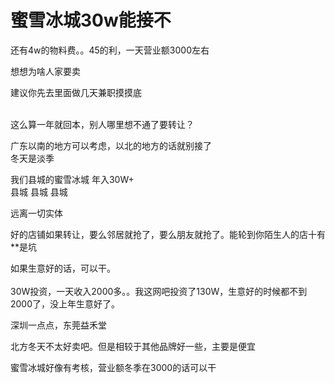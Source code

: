 # 蜜雪冰城30w能接不


还有4w的物料费。。45的利，一天营业额3000左右

想想为啥人家要卖

建议你先去里面做几天兼职摸摸底<br />
<br />
<img id="aimg_Mu3wA" onclick="zoom(this, this.src, 0, 0, 0)" class="zoom" src="https://imgurl.mxdreamx.com/2020/10/20/TOIMG3555c1020074632N.png" onmouseover="img_onmouseoverfunc(this)" onload="thumbImg(this)" border="0" alt="" /><img id="aimg_wWg2r" onclick="zoom(this, this.src, 0, 0, 0)" class="zoom" src="https://cdn.jsdelivr.net/gh/hishis/forum-master/public/images/patch.gif" onmouseover="img_onmouseoverfunc(this)" onload="thumbImg(this)" border="0" alt="" />

这么算一年就回本，别人哪里想不通了要转让？<img id="aimg_O2hjg" onclick="zoom(this, this.src, 0, 0, 0)" class="zoom" src="https://cdn.jsdelivr.net/gh/hishis/forum-master/public/images/patch.gif" onmouseover="img_onmouseoverfunc(this)" onload="thumbImg(this)" border="0" alt="" />

广东以南的地方可以考虑，以北的地方的话就别接了<br />
冬天是淡季

我们县城的蜜雪冰城 年入30W+<br />
县城 县城 县城 

远离一切实体

好的店铺如果转让，要么邻居就抢了，要么朋友就抢了。能轮到你陌生人的店十有**是坑

如果生意好的话，可以干。<br />
<br />
30W投资，一天收入2000多。。我这网吧投资了130W，生意好的时候都不到2000了，没上年生意好了。

深圳一点点，东莞益禾堂

北方冬天不太好卖吧。但是相较于其他品牌好一些，主要是便宜

蜜雪冰城好像有考核，营业额冬季在3000的话可以干
